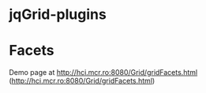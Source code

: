 jqGrid-plugins
==========

Facets
=====

Demo page at http://hci.mcr.ro:8080/Grid/gridFacets.html (http://hci.mcr.ro:8080/Grid/gridFacets.html)